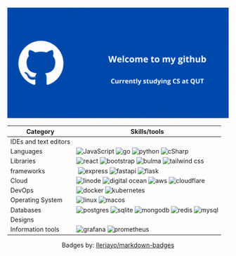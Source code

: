 <div class="image" align="center">
<br>
<img src="images/main.gif" alt="header"/>
<!-- end auto -->
<table>
    <thead>
        <th>
            Category
        </th>
        <th>
            Skills/tools
        </th>
    </thead>
    <tbody>
        <tr>
            <td>
                IDEs and text editors 
            </td>
            <td>
                <img src="https://img.shields.io/badge/Visual%20Studio%20Code-0078d7.svg?style=for-the-badge&logo=visual-studio-code&logoColor=white" alt="">
                <img src="https://img.shields.io/badge/NeoVim-%2357A143.svg?&style=for-the-badge&logo=neovim&logoColor=white" alt="">
                <img src="https://img.shields.io/badge/Obsidian-%23483699.svg?style=for-the-badge&logo=obsidian&logoColor=white" alt="">
            </td>
        </tr>
        <tr>
            <td>
                Languages
            </td>
            <td>
                <img src="https://img.shields.io/badge/javascript-%23323330.svg?style=for-the-badge&logo=javascript&logoColor=%23F7DF1E" alt="JavaScript">
                <img src="https://img.shields.io/badge/go-%2300ADD8.svg?style=for-the-badge&logo=go&logoColor=white" alt="go">
                <img src="https://img.shields.io/badge/python-3670A0?style=for-the-badge&logo=python&logoColor=ffdd54" alt="python">
                <img src="https://img.shields.io/badge/c%23-%23239120.svg?style=for-the-badge&logo=csharp&logoColor=white" alt="cSharp">
            </td>
        </tr>
        <tr>
            <td>
                Libraries
            </td>
            <td>
                <img src="https://img.shields.io/badge/react-%2320232a.svg?style=for-the-badge&logo=react&logoColor=%2361DAFB" alt="react">
                <img src="https://img.shields.io/badge/bootstrap-%238511FA.svg?style=for-the-badge&logo=bootstrap&logoColor=white" alt="bootstrap">
                <img src="https://img.shields.io/badge/bulma-00D0B1?style=for-the-badge&logo=bulma&logoColor=white" alt="bulma">
                <img src="https://img.shields.io/badge/tailwindcss-%2338B2AC.svg?style=for-the-badge&logo=tailwind-css&logoColor=white" alt="tailwind css">
            </td>
        </tr>
        <tr>
            <td>
                frameworks
            </td>
            <td>
                <img src="" alt="">
                <img src="https://img.shields.io/badge/express.js-%23404d59.svg?style=for-the-badge&logo=express&logoColor=%2361DAFB" alt="express">
                <img src="https://img.shields.io/badge/FastAPI-005571?style=for-the-badge&logo=fastapi" alt="fastapi">
                <img src="https://img.shields.io/badge/flask-%23000.svg?style=for-the-badge&logo=flask&logoColor=white" alt="flask">
            </td>
        </tr>
        <tr>
            <td>
                Cloud
            </td>
            <td>
                <img src="https://img.shields.io/badge/linode-00A95C?style=for-the-badge&logo=linode&logoColor=white" alt="linode">
                <img src="https://img.shields.io/badge/DigitalOcean-%230167ff.svg?style=for-the-badge&logo=digitalOcean&logoColor=white" alt="digital ocean">
                <img src="https://img.shields.io/badge/AWS-%23FF9900.svg?style=for-the-badge&logo=amazon-aws&logoColor=white" alt="aws">
                <img src="https://img.shields.io/badge/Cloudflare-F38020?style=for-the-badge&logo=Cloudflare&logoColor=white" alt="cloudflare">
            </td>
        </tr>
        <tr>
            <td>
                DevOps
            </td>
            <td>
                <img src="https://img.shields.io/badge/docker-%230db7ed.svg?style=for-the-badge&logo=docker&logoColor=white" alt="docker">
                <img src="https://img.shields.io/badge/kubernetes-%23326ce5.svg?style=for-the-badge&logo=kubernetes&logoColor=white" alt="kubernetes">
                <img src="https://img.shields.io/badge/github%20actions-%232671E5.svg?style=for-the-badge&logo=githubactions&logoColor=white" alt="">
            </td>
        </tr>
        <tr>
            <td>
                Operating System
            </td>
            <td>
                <img src="https://img.shields.io/badge/Linux-FCC624?style=for-the-badge&logo=linux&logoColor=black" alt="linux">
                <img src="https://img.shields.io/badge/mac%20os-000000?style=for-the-badge&logo=macos&logoColor=F0F0F0" alt="macos">
            </td>
        </tr>
        <tr>
        <tr>
            <td>
                Databases
            </td>
            <td>
                <img src="https://img.shields.io/badge/postgres-%23316192.svg?style=for-the-badge&logo=postgresql&logoColor=whitee" alt="postgres">
                <img src="https://img.shields.io/badge/sqlite-%2307405e.svg?style=for-the-badge&logo=sqlite&logoColor=white" alt="sqlite">
                <img src="https://img.shields.io/badge/MongoDB-%234ea94b.svg?style=for-the-badge&logo=mongodb&logoColor=white" alt="mongodb">
                <img src="https://img.shields.io/badge/redis-%23DD0031.svg?style=for-the-badge&logo=redis&logoColor=white" alt="redis">
                <img src="https://img.shields.io/badge/mysql-%2300f.svg?style=for-the-badge&logo=mysql&logoColor=white" alt="mysql">
            </td>
        </tr>
        <tr>
            <td>
                Designs
            </td>
            <td>
                <img src="https://img.shields.io/badge/Canva-%2300C4CC.svg?style=for-the-badge&logo=Canva&logoColor=white" alt="">
                <img src="https://img.shields.io/badge/figma-%23F24E1E.svg?style=for-the-badge&logo=figma&logoColor=white" alt="">
            </td>
        </tr>
        <tr>
            <td>
                Information tools
            </td>
            <td>
                <img src="https://img.shields.io/badge/grafana-%23F46800.svg?style=for-the-badge&logo=grafana&logoColor=white" alt="grafana">
                <img src="https://img.shields.io/badge/Prometheus-E6522C?style=for-the-badge&logo=Prometheus&logoColor=white" alt="prometheus">
            </td>
        </tr>
    </tbody>
</table>
<p>Badges by: <a href="https://github.com/Ileriayo/markdown-badges">Ileriayo/markdown-badges</a></p>
